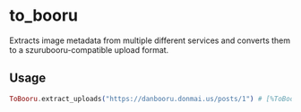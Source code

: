 # to_booru

Extracts image metadata from multiple different services and converts them to a szurubooru-compatible upload format.

## Usage

``` elixir
ToBooru.extract_uploads("https://danbooru.donmai.us/posts/1") # [%ToBooru.Model.Upload{}]
```
